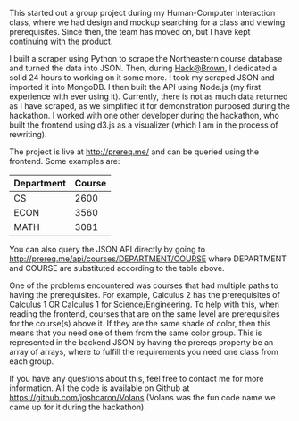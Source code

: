 This started out a group project during my Human-Computer Interaction class, where we had design and mockup searching for a class and viewing prerequisites. Since then, the team has moved on, but I have kept continuing with the product. 

I built a scraper using Python to scrape the Northeastern course database and turned the data into JSON. Then, during [Hack@Brown][], I dedicated a solid 24 hours to working on it some more. I took my scraped JSON and imported it into MongoDB. I then built the API using Node.js (my first experience with ever using it). Currently, there is not as much data returned as I have scraped, as we simplified it for demonstration purposed during the hackathon. I worked with one other developer during the hackathon, who built the frontend using d3.js as a visualizer (which I am in the process of rewriting). 

The project is live at http://prereq.me/ and can be queried using the frontend. Some examples are:


| Department |  Course |
|------------|---------|
|     CS     |   2600  |
|    ECON    |   3560  |
|    MATH    |   3081  |


You can also query the JSON API directly by going to http://prereq.me/api/courses/DEPARTMENT/COURSE where DEPARTMENT and COURSE are substituted according to the table above.

One of the problems encountered was courses that had multiple paths to having the prerequisites. For example, Calculus 2 has the prerequisites of Calculus 1 OR Calculus 1 for Science/Engineering. To help with this, when reading the frontend, courses that are on the same level are prerequisites for the course(s) above it. If they are the same shade of color, then this means that you need one of them from the same color group. This is represented in the backend JSON by having the prereqs property be an array of arrays, where to fulfill the requirements you need one class from each group. 

If you have any questions about this, feel free to contact me for more information. All the code is available on Github at https://github.com/joshcaron/Volans (Volans was the fun code name we came up for it during the hackathon). 

[Hack@Brown]: http://www.hackatbrown.org/
